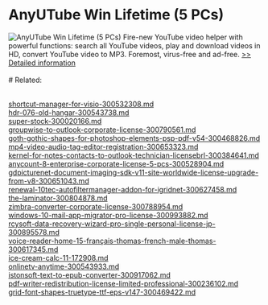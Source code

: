 # AnyUTube Win Lifetime (5 PCs)
![AnyUTube Win Lifetime (5 PCs)](https://mycommerce.akamaized.net/api/pimages/P300811070/BIG/300811070.PNG)
Fire-new YouTube video helper with powerful functions: search all YouTube videos, play and download videos in HD, convert YouTube video to MP3. Foremost, virus-free and ad-free.
[>> Detailed information](https://secure.shareit.com/shareit/product.html?productid=300811070&affiliateid=200057808)<br/><br/># Related:

<br />[shortcut-manager-for-visio-300532308.md](https://github.com/downloadplanet/downloadplanet/blob/main/shortcut-manager-for-visio-300532308.md)<br />[hdr-076-old-hangar-300543738.md](https://github.com/downloadplanet/downloadplanet/blob/main/hdr-076-old-hangar-300543738.md)<br />[super-stock-300020166.md](https://github.com/downloadplanet/downloadplanet/blob/main/super-stock-300020166.md)<br />[groupwise-to-outlook-corporate-license-300790561.md](https://github.com/downloadplanet/downloadplanet/blob/main/groupwise-to-outlook-corporate-license-300790561.md)<br />[goth-gothic-shapes-for-photoshop-elements-psp-pdf-v54-300468826.md](https://github.com/downloadplanet/downloadplanet/blob/main/goth-gothic-shapes-for-photoshop-elements-psp-pdf-v54-300468826.md)<br />[mp4-video-audio-tag-editor-registration-300653323.md](https://github.com/downloadplanet/downloadplanet/blob/main/mp4-video-audio-tag-editor-registration-300653323.md)<br />[kernel-for-notes-contacts-to-outlook-technician-licensebrl-300384641.md](https://github.com/downloadplanet/downloadplanet/blob/main/kernel-for-notes-contacts-to-outlook-technician-licensebrl-300384641.md)<br />[anycount-8-enterprise-corporate-license-5-pcs-300528904.md](https://github.com/downloadplanet/downloadplanet/blob/main/anycount-8-enterprise-corporate-license-5-pcs-300528904.md)<br />[gdpicturenet-document-imaging-sdk-v11-site-worldwide-license-upgrade-from-v8-300651043.md](https://github.com/downloadplanet/downloadplanet/blob/main/gdpicturenet-document-imaging-sdk-v11-site-worldwide-license-upgrade-from-v8-300651043.md)<br />[renewal-10tec-autofiltermanager-addon-for-igridnet-300627458.md](https://github.com/downloadplanet/downloadplanet/blob/main/renewal-10tec-autofiltermanager-addon-for-igridnet-300627458.md)<br />[the-laminator-300804878.md](https://github.com/downloadplanet/downloadplanet/blob/main/the-laminator-300804878.md)<br />[zimbra-converter-corporate-license-300788954.md](https://github.com/downloadplanet/downloadplanet/blob/main/zimbra-converter-corporate-license-300788954.md)<br />[windows-10-mail-app-migrator-pro-license-300993882.md](https://github.com/downloadplanet/downloadplanet/blob/main/windows-10-mail-app-migrator-pro-license-300993882.md)<br />[rcysoft-data-recovery-wizard-pro-single-personal-license-jp-300895578.md](https://github.com/downloadplanet/downloadplanet/blob/main/rcysoft-data-recovery-wizard-pro-single-personal-license-jp-300895578.md)<br />[voice-reader-home-15-français-thomas-french-male-thomas-300617345.md](https://github.com/downloadplanet/downloadplanet/blob/main/voice-reader-home-15-français-thomas-french-male-thomas-300617345.md)<br />[ice-cream-calc-11-172908.md](https://github.com/downloadplanet/downloadplanet/blob/main/ice-cream-calc-11-172908.md)<br />[onlinetv-anytime-300543933.md](https://github.com/downloadplanet/downloadplanet/blob/main/onlinetv-anytime-300543933.md)<br />[istonsoft-text-to-epub-converter-300917062.md](https://github.com/downloadplanet/downloadplanet/blob/main/istonsoft-text-to-epub-converter-300917062.md)<br />[pdf-writer-redistribution-license-limited-professional-300236102.md](https://github.com/downloadplanet/downloadplanet/blob/main/pdf-writer-redistribution-license-limited-professional-300236102.md)<br />[grid-font-shapes-truetype-ttf-eps-v147-300469422.md](https://github.com/downloadplanet/downloadplanet/blob/main/grid-font-shapes-truetype-ttf-eps-v147-300469422.md)